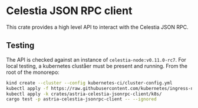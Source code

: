 # Celestia JSON RPC client

This crate provides a high level API to interact with the Celestia JSON RPC.

## Testing

The API is checked against an instance of `celestia-node:v0.11.0-rc7`. For local
testing, a kubernetes cluståer must be present and running. From the root of the
monorepo:

```sh
kind create --cluster --config kubernetes-ci/cluster-config.yml
kubectl apply -f https://raw.githubusercontent.com/kubernetes/ingress-nginx/main/deploy/static/provider/kind/deploy.yaml
kubectl apply -k crates/astria-celestia-jsonrpc-client/k8s/
cargo test -p astria-celestia-jsonrpc-client -- --ignored
```
